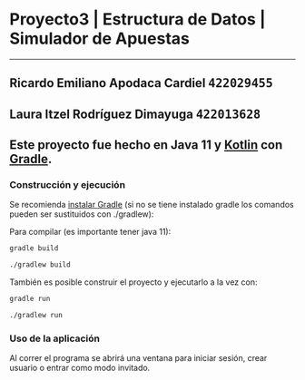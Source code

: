 # Proyecto3 | Estructura de Datos | Simulador de Apuestas

---
## Ricardo Emiliano Apodaca Cardiel <span style="font-family:monospace">422029455
   Laura Itzel Rodríguez Dimayuga <span style="font-family:monospace">422013628
---
Este proyecto fue hecho en Java 11 y [Kotlin](https://kotlinlang.org/ "Kotlin" ) con
[Gradle](https://gradle.org/ "Gradle").
---

### Construcción y ejecución 

Se recomienda [instalar Gradle](https://gradle.org/install/ "Instalar Gradle") (si no se tiene instalado gradle los comandos pueden ser sustituidos con ./gradlew):

Para compilar (es importante tener java 11): 

```bash
gradle build
```
```bash
./gradlew build
```
También es posible construir el proyecto y ejecutarlo a la vez con:

```bash
gradle run
```
```bash
./gradlew run
```

### Uso de la aplicación

Al correr el programa se abrirá una ventana para iniciar sesión, crear usuario o entrar como modo 
invitado. 